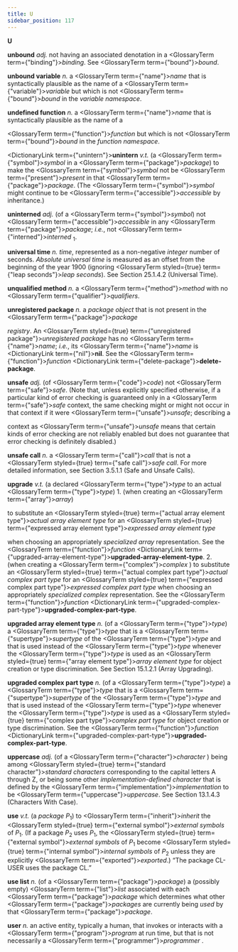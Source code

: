 ```yaml
---
title: U
sidebar_position: 117
---
```


**U** 



**unbound** *adj.* not having an associated denotation in a <GlossaryTerm  term={"binding"}><i>binding</i></GlossaryTerm>. See <GlossaryTerm  term={"bound"}><i>bound</i></GlossaryTerm>. 







 



 



**unbound variable** *n.* a <GlossaryTerm  term={"name"}><i>name</i></GlossaryTerm> that is syntactically plausible as the name of a <GlossaryTerm  term={"variable"}><i>variable</i></GlossaryTerm> but which is not <GlossaryTerm  term={"bound"}><i>bound</i></GlossaryTerm> in the *variable namespace*. 



**undefined function** *n.* a <GlossaryTerm  term={"name"}><i>name</i></GlossaryTerm> that is syntactically plausible as the name of a 



<GlossaryTerm  term={"function"}><i>function</i></GlossaryTerm> but which is not <GlossaryTerm  term={"bound"}><i>bound</i></GlossaryTerm> in the *function namespace*. 



<DictionaryLink  term={"unintern"}><b>unintern</b></DictionaryLink> *v.t.* (a <GlossaryTerm  term={"symbol"}><i>symbol</i></GlossaryTerm> in a <GlossaryTerm  term={"package"}><i>package</i></GlossaryTerm>) to make the <GlossaryTerm  term={"symbol"}><i>symbol</i></GlossaryTerm> not be <GlossaryTerm  term={"present"}><i>present</i></GlossaryTerm> in that <GlossaryTerm  term={"package"}><i>package</i></GlossaryTerm>. (The <GlossaryTerm  term={"symbol"}><i>symbol</i></GlossaryTerm> might continue to be <GlossaryTerm  term={"accessible"}><i>accessible</i></GlossaryTerm> by inheritance.) 



**uninterned** *adj.* (of a <GlossaryTerm  term={"symbol"}><i>symbol</i></GlossaryTerm>) not <GlossaryTerm  term={"accessible"}><i>accessible</i></GlossaryTerm> in any <GlossaryTerm  term={"package"}><i>package</i></GlossaryTerm>; *i.e.*, not <GlossaryTerm  term={"interned"}><i>interned</i></GlossaryTerm> <sub>1</sub>. 



**universal time** *n. time*, represented as a non-negative *integer* number of seconds. *Absolute universal time* is measured as an offset from the beginning of the year 1900 (ignoring <GlossaryTerm styled={true} term={"leap seconds"}><i>leap seconds</i></GlossaryTerm>). See Section 25.1.4.2 (Universal Time). 



**unqualified method** *n.* a <GlossaryTerm  term={"method"}><i>method</i></GlossaryTerm> with no <GlossaryTerm  term={"qualifier"}><i>qualifiers</i></GlossaryTerm>. 



**unregistered package** *n.* a *package object* that is not present in the <GlossaryTerm  term={"package"}><i>package</i></GlossaryTerm> 



*registry*. An <GlossaryTerm styled={true} term={"unregistered package"}><i>unregistered package</i></GlossaryTerm> has no <GlossaryTerm  term={"name"}><i>name</i></GlossaryTerm>; *i.e.*, its <GlossaryTerm  term={"name"}><i>name</i></GlossaryTerm> is <DictionaryLink  term={"nil"}><b>nil</b></DictionaryLink>. See the <GlossaryTerm  term={"function"}><i>function</i></GlossaryTerm> <DictionaryLink  term={"delete-package"}><b>delete-package</b></DictionaryLink>. 



**unsafe** *adj.* (of <GlossaryTerm  term={"code"}><i>code</i></GlossaryTerm>) not <GlossaryTerm  term={"safe"}><i>safe</i></GlossaryTerm>. (Note that, unless explicitly specified otherwise, if a particular kind of error checking is guaranteed only in a <GlossaryTerm  term={"safe"}><i>safe</i></GlossaryTerm> context, the same checking might or might not occur in that context if it were <GlossaryTerm  term={"unsafe"}><i>unsafe</i></GlossaryTerm>; describing a 



context as <GlossaryTerm  term={"unsafe"}><i>unsafe</i></GlossaryTerm> means that certain kinds of error checking are not reliably enabled but does not guarantee that error checking is definitely disabled.) 



**unsafe call** *n.* a <GlossaryTerm  term={"call"}><i>call</i></GlossaryTerm> that is not a <GlossaryTerm styled={true} term={"safe call"}><i>safe call</i></GlossaryTerm>. For more detailed information, see Section 3.5.1.1 (Safe and Unsafe Calls). 



**upgrade** *v.t.* (a declared <GlossaryTerm  term={"type"}><i>type</i></GlossaryTerm> to an actual <GlossaryTerm  term={"type"}><i>type</i></GlossaryTerm>) 1. (when creating an <GlossaryTerm  term={"array"}><i>array</i></GlossaryTerm>) 



to substitute an <GlossaryTerm styled={true} term={"actual array element type"}><i>actual array element type</i></GlossaryTerm> for an <GlossaryTerm styled={true} term={"expressed array element type"}><i>expressed array element type</i></GlossaryTerm> 



when choosing an appropriately *specialized array* representation. See the <GlossaryTerm  term={"function"}><i>function</i></GlossaryTerm> <DictionaryLink  term={"upgraded-array-element-type"}><b>upgraded-array-element-type</b></DictionaryLink>. 2. (when creating a <GlossaryTerm  term={"complex"}><i>complex</i></GlossaryTerm> ) to substitute an <GlossaryTerm styled={true} term={"actual complex part type"}><i>actual complex part type</i></GlossaryTerm> for an <GlossaryTerm styled={true} term={"expressed complex part type"}><i>expressed complex part type</i></GlossaryTerm> when choosing an appropriately *specialized complex* representation. See the <GlossaryTerm  term={"function"}><i>function</i></GlossaryTerm> <DictionaryLink  term={"upgraded-complex-part-type"}><b>upgraded-complex-part-type</b></DictionaryLink>. 



**upgraded array element type** *n.* (of a <GlossaryTerm  term={"type"}><i>type</i></GlossaryTerm>) a <GlossaryTerm  term={"type"}><i>type</i></GlossaryTerm> that is a <GlossaryTerm  term={"supertype"}><i>supertype</i></GlossaryTerm> of the <GlossaryTerm  term={"type"}><i>type</i></GlossaryTerm> and that is used instead of the <GlossaryTerm  term={"type"}><i>type</i></GlossaryTerm> whenever the <GlossaryTerm  term={"type"}><i>type</i></GlossaryTerm> is used as an <GlossaryTerm styled={true} term={"array element type"}><i>array element type</i></GlossaryTerm> for object creation or type discrimination. See Section 15.1.2.1 (Array Upgrading). 



**upgraded complex part type** *n.* (of a <GlossaryTerm  term={"type"}><i>type</i></GlossaryTerm>) a <GlossaryTerm  term={"type"}><i>type</i></GlossaryTerm> that is a <GlossaryTerm  term={"supertype"}><i>supertype</i></GlossaryTerm> of the <GlossaryTerm  term={"type"}><i>type</i></GlossaryTerm> and that is used instead of the <GlossaryTerm  term={"type"}><i>type</i></GlossaryTerm> whenever the <GlossaryTerm  term={"type"}><i>type</i></GlossaryTerm> is used as a <GlossaryTerm styled={true} term={"complex part type"}><i>complex part type</i></GlossaryTerm> for object creation or type discrimination. See the <GlossaryTerm  term={"function"}><i>function</i></GlossaryTerm> <DictionaryLink  term={"upgraded-complex-part-type"}><b>upgraded-complex-part-type</b></DictionaryLink>. 







 



 



**uppercase** *adj.* (of a <GlossaryTerm  term={"character"}><i>character</i></GlossaryTerm> ) being among <GlossaryTerm styled={true} term={"standard character"}><i>standard characters</i></GlossaryTerm> corresponding to the capital letters A through Z, or being some other *implementation-defined character* that is defined by the <GlossaryTerm  term={"implementation"}><i>implementation</i></GlossaryTerm> to be <GlossaryTerm  term={"uppercase"}><i>uppercase</i></GlossaryTerm>. See Section 13.1.4.3 (Characters With Case). 



**use** *v.t.* (a *package P*<sub>1</sub>) to <GlossaryTerm  term={"inherit"}><i>inherit</i></GlossaryTerm> the <GlossaryTerm styled={true} term={"external symbol"}><i>external symbols</i></GlossaryTerm> of *P*<sub>1</sub>. (If a package *P*<sub>2</sub> uses *P*<sub>1</sub>, the <GlossaryTerm styled={true} term={"external symbol"}><i>external symbols</i></GlossaryTerm> of *P*<sub>1</sub> become <GlossaryTerm styled={true} term={"internal symbol"}><i>internal symbols</i></GlossaryTerm> of *P*<sub>2</sub> unless they are explicitly <GlossaryTerm  term={"exported"}><i>exported</i></GlossaryTerm>.) “The package CL-USER uses the package CL.” 



**use list** *n.* (of a <GlossaryTerm  term={"package"}><i>package</i></GlossaryTerm>) a (possibly empty) <GlossaryTerm  term={"list"}><i>list</i></GlossaryTerm> associated with each <GlossaryTerm  term={"package"}><i>package</i></GlossaryTerm> which determines what other <GlossaryTerm  term={"package"}><i>packages</i></GlossaryTerm> are currently being *used* by that <GlossaryTerm  term={"package"}><i>package</i></GlossaryTerm>. 



**user** *n.* an active entity, typically a human, that invokes or interacts with a <GlossaryTerm  term={"program"}><i>program</i></GlossaryTerm> at run time, but that is not necessarily a <GlossaryTerm  term={"programmer"}><i>programmer</i></GlossaryTerm> . 



